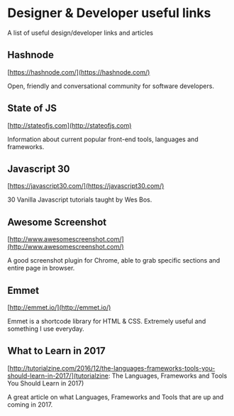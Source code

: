# Designer & Developer useful links
A list of useful design/developer links and articles

## Hashnode
[https://hashnode.com/](https://hashnode.com/)

Open, friendly and conversational community for software developers.

## State of JS
[http://stateofjs.com](http://stateofjs.com)

Information about current popular front-end tools, languages and frameworks.

## Javascript 30
[https://javascript30.com/](https://javascript30.com/)

30 Vanilla Javascript tutorials taught by Wes Bos.

## Awesome Screenshot
[http://www.awesomescreenshot.com/](http://www.awesomescreenshot.com/)

A good screenshot plugin for Chrome, able to grab specific sections and entire page in browser.

## Emmet
[http://emmet.io/](http://emmet.io/)

Emmet is a shortcode library for HTML & CSS. Extremely useful and something I use everyday.

## What to Learn in 2017
[http://tutorialzine.com/2016/12/the-languages-frameworks-tools-you-should-learn-in-2017/](tutorialzine: The Languages, Frameworks and Tools You Should Learn in 2017)

A great article on what Languages, Frameworks and Tools that are up and coming in 2017.